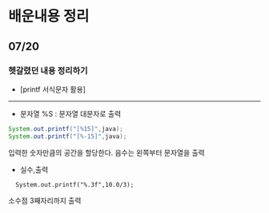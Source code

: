 # 배운내용 정리

## 07/20

### 헷갈렸던 내용 정리하기

+ [printf 서식문자 활용]

---------------
+ 문자열
%S : 문자열 대문자로 출력

```java
System.out.printf("[%15]",java);
System.out.printf("[%-15]",java);
```
입력한 숫자만큼의 공간을 할당한다. 음수는 왼쪽부터 문자열을 출력

+ 실수,출력
```
  System.out.printf("%.3f",10.0/3);
```
소수점 3째자리까지 출력


